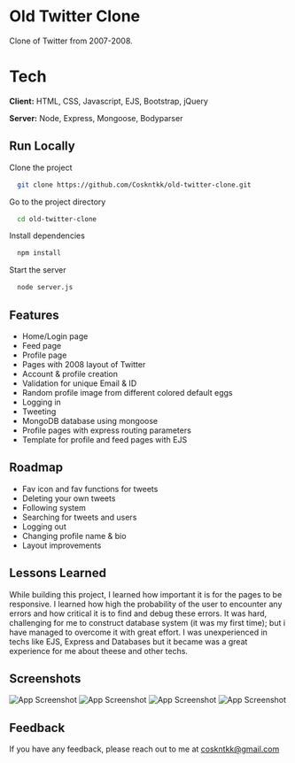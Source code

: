 
# Old Twitter Clone

Clone of Twitter from 2007-2008.
# Tech

**Client:** HTML, CSS, Javascript, EJS, Bootstrap, jQuery

**Server:** Node, Express, Mongoose, Bodyparser
## Run Locally

Clone the project

```bash
  git clone https://github.com/Coskntkk/old-twitter-clone.git
```

Go to the project directory

```bash
  cd old-twitter-clone
```

Install dependencies

```bash
  npm install
```

Start the server

```bash
  node server.js
```

  
## Features

- Home/Login page
- Feed page
- Profile page
- Pages with 2008 layout of Twitter
- Account & profile creation
- Validation for unique Email & ID
- Random profile image from different colored default eggs
- Logging in
- Tweeting
- MongoDB database using mongoose
- Profile pages with express routing parameters
- Template for profile and feed pages with EJS

  
## Roadmap

- Fav icon and fav functions for tweets
- Deleting your own tweets
- Following system
- Searching for tweets and users
- Logging out
- Changing profile name & bio
- Layout improvements

  
## Lessons Learned

While building this project, I learned how important it is for the pages to be responsive.
I learned how high the probability of the user to encounter any errors and how critical it is to find and debug these errors.
It was hard, challenging for me to construct database system (it was my first time); but i have managed to overcome it with great effort.
I was unexperienced in techs like EJS, Express and Databases but it became was a great experience for me about theese and other techs.

  
## Screenshots

![App Screenshot](<img src="readme_images\1.png" alt="screenshot-1">)
![App Screenshot](<img src="readme_images\2.png" alt="screenshot-2">)
![App Screenshot](<img src="readme_images\3.png" alt="screenshot-3">)
![App Screenshot](<img src="readme_images\4.png" alt="screenshot-4">)

  
## Feedback

If you have any feedback, please reach out to me at coskntkk@gmail.com